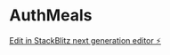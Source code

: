 # AuthMeals

[Edit in StackBlitz next generation editor ⚡️](https://stackblitz.com/~/github.com/CrossCloudPartners/AuthMeals)